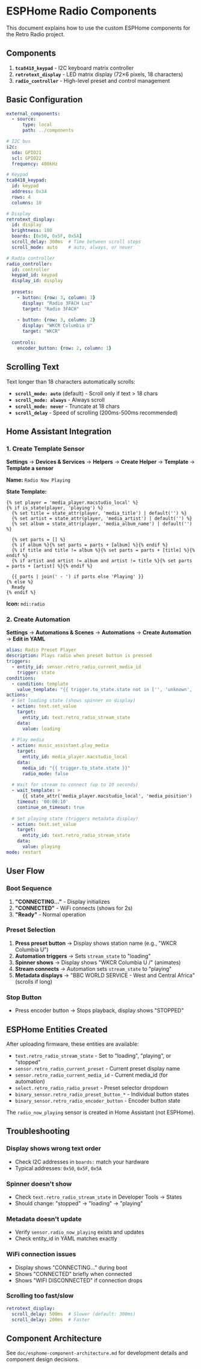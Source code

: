 # ESPHome Radio Components

This document explains how to use the custom ESPHome components for the Retro Radio project.

## Components

1. **`tca8418_keypad`** - I2C keyboard matrix controller
2. **`retrotext_display`** - LED matrix display (72×6 pixels, 18 characters)
3. **`radio_controller`** - High-level preset and control management

## Basic Configuration

```yaml
external_components:
  - source:
      type: local
      path: ../components

# I2C bus
i2c:
  sda: GPIO21
  scl: GPIO22
  frequency: 400kHz

# Keypad
tca8418_keypad:
  id: keypad
  address: 0x34
  rows: 4
  columns: 10

# Display
retrotext_display:
  id: display
  brightness: 180
  boards: [0x50, 0x5F, 0x5A]
  scroll_delay: 300ms  # Time between scroll steps
  scroll_mode: auto    # auto, always, or never

# Radio controller
radio_controller:
  id: controller
  keypad_id: keypad
  display_id: display
  
  presets:
    - button: {row: 3, column: 3}
      display: "Radio 3FACH Luz"
      target: "Radio 3FACH"
    
    - button: {row: 3, column: 2}
      display: "WKCR Columbia U"
      target: "WKCR"
  
  controls:
    encoder_button: {row: 2, column: 1}
```

## Scrolling Text

Text longer than 18 characters automatically scrolls:
- **`scroll_mode: auto`** (default) - Scroll only if text > 18 chars
- **`scroll_mode: always`** - Always scroll
- **`scroll_mode: never`** - Truncate at 18 chars
- **`scroll_delay`** - Speed of scrolling (200ms-500ms recommended)

## Home Assistant Integration

### 1. Create Template Sensor

**Settings** → **Devices & Services** → **Helpers** → **Create Helper** → **Template** → **Template a sensor**

**Name:** `Radio Now Playing`

**State Template:**
```jinja
{% set player = 'media_player.macstudio_local' %}
{% if is_state(player, 'playing') %}
  {% set title = state_attr(player, 'media_title') | default('') %}
  {% set artist = state_attr(player, 'media_artist') | default('') %}
  {% set album = state_attr(player, 'media_album_name') | default('') %}
  
  {% set parts = [] %}
  {% if album %}{% set parts = parts + [album] %}{% endif %}
  {% if title and title != album %}{% set parts = parts + [title] %}{% endif %}
  {% if artist and artist != album and artist != title %}{% set parts = parts + [artist] %}{% endif %}
  
  {{ parts | join(' - ') if parts else 'Playing' }}
{% else %}
  Ready
{% endif %}
```

**Icon:** `mdi:radio`

### 2. Create Automation

**Settings** → **Automations & Scenes** → **Automations** → **Create Automation** → **Edit in YAML**

```yaml
alias: Radio Preset Player
description: Plays radio when preset button is pressed
triggers:
  - entity_id: sensor.retro_radio_current_media_id
    trigger: state
conditions:
  - condition: template
    value_template: "{{ trigger.to_state.state not in ['', 'unknown', 'unavailable'] }}"
actions:
  # Set loading state (shows spinner on display)
  - action: text.set_value
    target:
      entity_id: text.retro_radio_stream_state
    data:
      value: loading
  
  # Play media
  - action: music_assistant.play_media
    target:
      entity_id: media_player.macstudio_local
    data:
      media_id: "{{ trigger.to_state.state }}"
      radio_mode: false
  
  # Wait for stream to connect (up to 10 seconds)
  - wait_template: >
      {{ state_attr('media_player.macstudio_local', 'media_position') | float(0) > 0 }}
    timeout: '00:00:10'
    continue_on_timeout: true
  
  # Set playing state (triggers metadata display)
  - action: text.set_value
    target:
      entity_id: text.retro_radio_stream_state
    data:
      value: playing
mode: restart
```

## User Flow

### Boot Sequence
1. **"CONNECTING..."** - Display initializes
2. **"CONNECTED"** - WiFi connects (shows for 2s)
3. **"Ready"** - Normal operation

### Preset Selection
1. **Press preset button** → Display shows station name (e.g., "WKCR Columbia U")
2. **Automation triggers** → Sets `stream_state` to "loading"
3. **Spinner shows** → Display shows "WKCR Columbia U /" (animates)
4. **Stream connects** → Automation sets `stream_state` to "playing"
5. **Metadata displays** → "BBC WORLD SERVICE - West and Central Africa" (scrolls if long)

### Stop Button
- Press encoder button → Stops playback, display shows "STOPPED"

## ESPHome Entities Created

After uploading firmware, these entities are available:

- `text.retro_radio_stream_state` - Set to "loading", "playing", or "stopped"
- `sensor.retro_radio_current_preset` - Current preset display name
- `sensor.retro_radio_current_media_id` - Current media_id (for automation)
- `select.retro_radio_radio_preset` - Preset selector dropdown
- `binary_sensor.retro_radio_preset_button_*` - Individual button states
- `binary_sensor.retro_radio_encoder_button` - Encoder button state

The `radio_now_playing` sensor is created in Home Assistant (not ESPHome).

## Troubleshooting

### Display shows wrong text order
- Check I2C addresses in `boards:` match your hardware
- Typical addresses: `0x50`, `0x5F`, `0x5A`

### Spinner doesn't show
- Check `text.retro_radio_stream_state` in Developer Tools → States
- Should change: "stopped" → "loading" → "playing"

### Metadata doesn't update
- Verify `sensor.radio_now_playing` exists and updates
- Check entity_id in YAML matches exactly

### WiFi connection issues
- Display shows "CONNECTING..." during boot
- Shows "CONNECTED" briefly when connected
- Shows "WIFI DISCONNECTED" if connection drops

### Scrolling too fast/slow
```yaml
retrotext_display:
  scroll_delay: 500ms  # Slower (default: 300ms)
  scroll_delay: 200ms  # Faster
```

## Component Architecture

See `doc/esphome-component-architecture.md` for development details and component design decisions.
